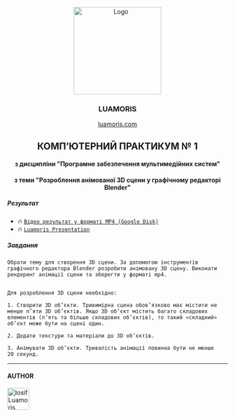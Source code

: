 <p align="center">
	<a href="https://github.com/luamoris">
		<img width="200" src="https://cutt.ly/U72fY1a" alt="Logo"/>
	</a>
</p>
<h3 align="center"><strong>LUAMORIS</strong></h3>
<p align="center">
	<a href="https://luamoris.com">luamoris.com</a>
</p>

<h2 align="center"><strong>КОМП’ЮТЕРНИЙ ПРАКТИКУМ № 1</strong></h2>
<h4 align="center"><strong>з дисципліни</strong> "Програмне забезпечення мультимедійних систем"</h4>
<h4 align="center"><strong>з теми</strong> "Розроблення анімованої 3D сцени у графічному редакторі Blender"</h4>


##### Результат

- 	&#128293; [`Відео результат у форматі MP4 (Google Disk)`][res1]
- 	&#128293; [`Luamoris Presentation`][res2]

##### Завдання
```
Обрати тему для створення 3D сцени. За допомогою інструментів
графічного редактора Blender розробити анімовану 3D сцену. Виконати
рендеринг анімації сцени та зберегти у форматі mp4.


Для розроблення 3D сцени необхідно:

1. Створити 3D об’єкти. Тривимірна сцена обов’язково має містити не
менше п’яти 3D об’єктів. Якщо 3D об’єкт містить багато складових
елементів (п’ять та більше складових об’єктів), то такий «складний»
об’єкт може бути на сцені один.

2. Додати текстури та матеріали до 3D об’єктів.

3. Анімувати 3D об’єкти. Тривалість анімації повинна бути не менше
20 секунд.

```


---

#### AUTHOR

<p align="left">
	<a href="https://luamoris.com">
		<img style="border-radius: 4px;" width="50" src="https://avatars.githubusercontent.com/u/70754306?s=460&u=922c28870849f7c9528034f0512e69fb77339c84&v=4" alt="Iosif Luamoris"/>
	</a>
</p>




[res1]: https://drive.google.com/file/d/1fEGaKrq99t1Ekd0azqX1IC3xbIHaY8sY/view?usp=sharing
[res2]: https://luamoris.github.io/kpi4_XR_lab1/


[pattern]: https://raw.githubusercontent.com/luamoris/template.luamoris.com/2e9f6cf7a33c62bb04e477921860c339f8d1b749/img/pattern.svg
[logosvg]: https://raw.githubusercontent.com/luamoris/template.luamoris.com/2e9f6cf7a33c62bb04e477921860c339f8d1b749/img/logo.svg
[favicon]: https://raw.githubusercontent.com/luamoris/template.luamoris.com/main/favicon.ico
